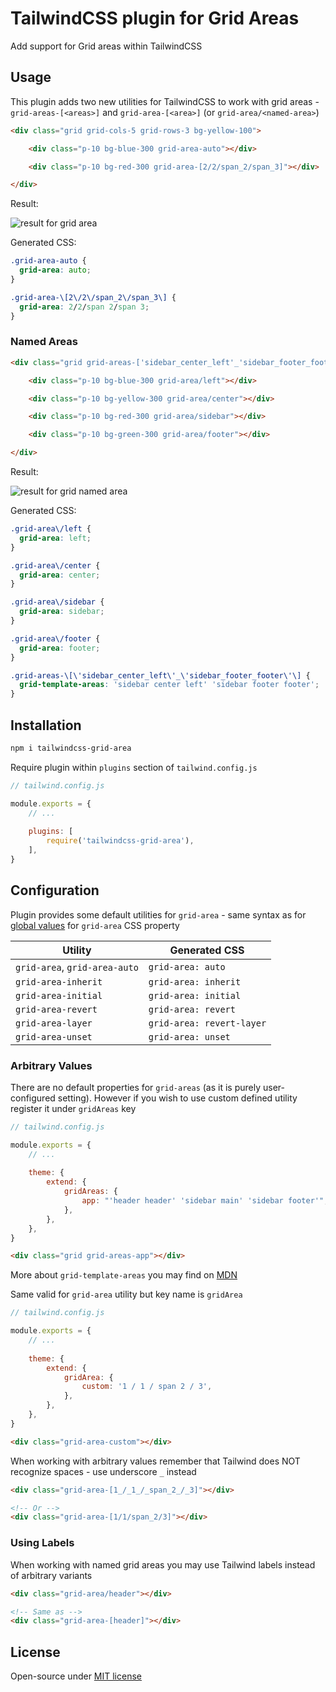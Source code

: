 # TailwindCSS plugin for Grid Areas

Add support for Grid areas within TailwindCSS

## Usage

This plugin adds two new utilities for TailwindCSS to work with grid areas - `grid-areas-[<areas>]` and `grid-area-[<area>]` (or `grid-area/<named-area>`)

```html
<div class="grid grid-cols-5 grid-rows-3 bg-yellow-100">

    <div class="p-10 bg-blue-300 grid-area-auto"></div>

    <div class="p-10 bg-red-300 grid-area-[2/2/span_2/span_3]"></div>

</div>
```

Result:

![result for grid area](https://cdn.jsdelivr.net/gh/czernika/tailwind-grid-area@media/images/result-value.png)

Generated CSS:

```css
.grid-area-auto {
  grid-area: auto;
}

.grid-area-\[2\/2\/span_2\/span_3\] {
  grid-area: 2/2/span 2/span 3;
}
```

### Named Areas

```html
<div class="grid grid-areas-['sidebar_center_left'_'sidebar_footer_footer']">

    <div class="p-10 bg-blue-300 grid-area/left"></div>

    <div class="p-10 bg-yellow-300 grid-area/center"></div>

    <div class="p-10 bg-red-300 grid-area/sidebar"></div>

    <div class="p-10 bg-green-300 grid-area/footer"></div>

</div>
```

Result:

![result for grid named area](https://cdn.jsdelivr.net/gh/czernika/tailwind-grid-area@media/images/result.png)

Generated CSS:

```css
.grid-area\/left {
  grid-area: left;
}

.grid-area\/center {
  grid-area: center;
}

.grid-area\/sidebar {
  grid-area: sidebar;
}

.grid-area\/footer {
  grid-area: footer;
}

.grid-areas-\[\'sidebar_center_left\'_\'sidebar_footer_footer\'\] {
  grid-template-areas: 'sidebar center left' 'sidebar footer footer';
}
```

## Installation

```sh
npm i tailwindcss-grid-area
```

Require plugin within `plugins` section of `tailwind.config.js`

```js
// tailwind.config.js

module.exports = {
    // ...
    
    plugins: [
        require('tailwindcss-grid-area'),
    ],
}
```

## Configuration

Plugin provides some default utilities for `grid-area` - same syntax as for [global values](https://developer.mozilla.org/en-US/docs/Web/CSS/grid-area#syntax) for `grid-area` CSS property

| Utility | Generated CSS |
| --- | --- |
| `grid-area`, `grid-area-auto` | `grid-area: auto` |
| `grid-area-inherit` | `grid-area: inherit` |
| `grid-area-initial` | `grid-area: initial` |
| `grid-area-revert` | `grid-area: revert` |
| `grid-area-layer` | `grid-area: revert-layer` |
| `grid-area-unset` | `grid-area: unset` |

### Arbitrary Values

There are no default properties for `grid-areas` (as it is purely user-configured setting). However if you wish to use custom defined utility register it under `gridAreas` key

```js
// tailwind.config.js

module.exports = {
    // ...
    
    theme: {
        extend: {
            gridAreas: {
                app: "'header header' 'sidebar main' 'sidebar footer'",
            },
        },
    },
}
```

```html
<div class="grid grid-areas-app"></div>
```

More about `grid-template-areas` you may find on [MDN](https://developer.mozilla.org/en-US/docs/Web/CSS/CSS_Grid_Layout/Grid_Template_Areas)

Same valid for `grid-area` utility but key name is `gridArea`

```js
// tailwind.config.js

module.exports = {
    // ...
    
    theme: {
        extend: {
            gridArea: {
                custom: '1 / 1 / span 2 / 3',
            },
        },
    },
}
```

```html
<div class="grid-area-custom"></div>
```

When working with arbitrary values remember that Tailwind does NOT recognize spaces - use underscore `_` instead

```html
<div class="grid-area-[1_/_1_/_span_2_/_3]"></div>

<!-- Or -->
<div class="grid-area-[1/1/span_2/3]"></div>
```

### Using Labels

When working with named grid areas you may use Tailwind labels instead of arbitrary variants

```html
<div class="grid-area/header"></div>

<!-- Same as -->
<div class="grid-area-[header]"></div>
```

## License

Open-source under [MIT license](LICENSE)

